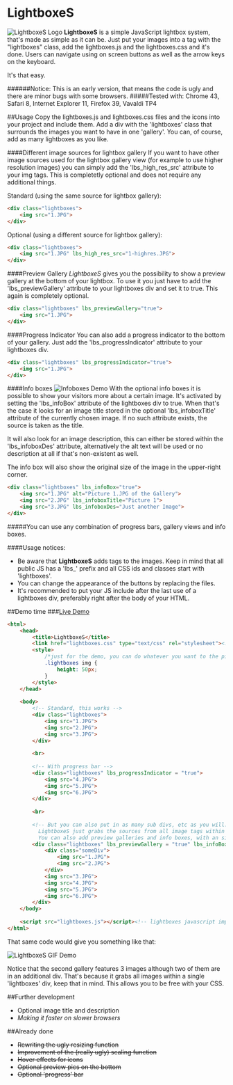 # LightboxeS
![LightboxeS Logo](http://www.snoato.com/stuff/LightboxeS/LightboxeS02Logo.png "LightboxeS Logo")
**LightboxeS** is a simple JavaScript lightbox system, that's made as simple as it can be. Just put your images into a tag with the "lightboxes" class, add the lightboxes.js and the lightboxes.css and it's done. Users can navigate using on screen buttons as well as the arrow keys on the keyboard.

It's that easy.

######Notice: This is an early version, that means the code is ugly and there are minor bugs with some browsers.
#####Tested with: Chrome 43, Safari 8, Internet Explorer 11, Firefox 39, Vavaldi TP4

##Usage
Copy the lightboxes.js and lightboxes.css files and the icons into your project and include them. Add a div with the 'lightboxes' class that surrounds the images you want to have in one 'gallery'. You can, of course, add as many lightboxes as you like. 

####Different image sources for lightbox gallery
If you want to have other image sources used for the lightbox gallery view (for example to use higher resolution images) you can simply add the 'lbs_high_res_src' attribute to your img tags. This is completetly optional and does not require any additional things.

Standard (using the same source for lightbox gallery):
```HTML
<div class="lightboxes">
    <img src="1.JPG">
</div>
```
Optional (using a different source for lightbox gallery):
```HTML
<div class="lightboxes">
    <img src="1.JPG" lbs_high_res_src="1-highres.JPG">
</div>
```

####Preview Gallery
*LightboxeS* gives you the possibility to show a preview gallery at the bottom of your lightbox. To use it you just have to add the 'lbs_previewGallery' attribute to your lightboxes div and set it to true. This again is completely optional.
```HTML
<div class="lightboxes" lbs_previewGallery="true">
    <img src="1.JPG">
</div>
```

####Progress Indicator
You can also add a progress indicator to the bottom of your gallery. Just add the 'lbs_progressIndicator' attribute to your lightboxes div.
```HTML
<div class="lightboxes" lbs_progressIndicator="true">
    <img src="1.JPG">
</div>
```

####Info boxes
![Infoboxes Demo](http://www.snoato.com/stuff/LightboxeS/InfoboxesDemo.png "Infoboxes Demo")
With the optional info boxes it is possible to show your visitors more about a certain image. It's activated by setting the 'lbs_infoBox' attribute of the lightboxes div to true. When that's the case it looks for an image title stored in the optional 'lbs_infoboxTitle' attribute of the currently chosen image. If no such attribute exists, the source is taken as the title. 

It will also look for an image description, this can either be stored within the 'lbs_infoboxDes' attribute, alternatively the alt text will be used or no description at all if that's non-existent as well.

The info box will also show the original size of the image in the upper-right corner.
```HTML
<div class="lightboxes" lbs_infoBox="true">
    <img src="1.JPG" alt="Picture 1.JPG of the Gallery">
    <img src="2.JPG" lbs_infoboxTitle="Picture 1">
    <img src="3.JPG" lbs_infoboxDes="Just another Image">
</div>
```
#####You can use any combination of progress bars, gallery views and info boxes. 

####Usage notices:
* Be aware that **LightboxeS** adds tags to the images. Keep in mind that all public JS has a 'lbs_' prefix and all CSS ids and classes start with 'lightboxes'.
* You can change the appearance of the buttons by replacing the files. 
* It's recommended to put your JS include after the last use of a lightboxes div, preferably right after the body of your HTML.

##Demo time
###[Live Demo](http://www.snoato.com/lightboxesdemo/ "Live Demo for LightboxeS")
```HTML
<html>
    <head>
        <title>LightboxeS</title>
        <link href="lightboxes.css" type="text/css" rel="stylesheet"><!-- lightboxes css import-->
        <style>
            /*just for the demo, you can do whatever you want to the pictures*/
            .lightboxes img {
                height: 50px;   
            } 
        </style>
    </head>
    
    <body>
        <!-- Standard, this works -->
        <div class="lightboxes">
            <img src="1.JPG">
            <img src="2.JPG">
            <img src="3.JPG">
        </div>
        
        <br>
        
        <!-- With progress bar -->
        <div class="lightboxes" lbs_progressIndicator = "true">
            <img src="4.JPG">
            <img src="5.JPG">
            <img src="6.JPG">
        </div>
        
        <br>
        
        <!-- But you can also put in as many sub divs, etc as you will.
          LightboxeS just grabs the sources from all image tags within a 'lightboxes' class
          You can also add preview galleries and info boxes, with an simple attribute-->
        <div class="lightboxes" lbs_previewGallery = "true" lbs_infoBox = "true">
            <div class="someDiv">
                <img src="1.JPG">
                <img src="2.JPG">
            </div>
            <img src="3.JPG">
            <img src="4.JPG">
            <img src="5.JPG">
            <img src="6.JPG">
        </div>
    </body>
    
    <script src="lightboxes.js"></script><!-- lightboxes javascript import -->
</html>
```
That same code would give you something like that:

![LightboxeS GIF Demo](http://www.snoato.com/stuff/LightboxeS/LightboxeSDemo.gif "LightboxeS GIF Demo")

Notice that the second gallery features 3 images although two of them are in an additional div. That's because it grabs all images within a single 'lightboxes' div, keep that in mind. This allows you to be free with your CSS.

##Further development
* Optional image title and description
* *Making it faster on slower browsers*

##Already done
* ~~Rewriting the ugly resizing function~~
* ~~Improvement of the (really ugly) scaling function~~
* ~~Hover effects for icons~~
* ~~Optional preview pics on the bottom~~
* ~~Optional 'progress' bar~~
